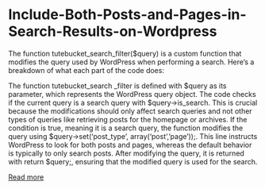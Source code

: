 # Include-Both-Posts-and-Pages-in-Search-Results-on-Wordpress

The function tutebucket_search_filter($query) is a custom function that modifies the query used by WordPress when performing a search. Here’s a breakdown of what each part of the code does:

The function tutebucket_search _filter is defined with $query as its parameter, which represents the WordPress query object.
The code checks if the current query is a search query with $query->is_search. This is crucial because the modifications should only affect search queries and not other types of queries like retrieving posts for the homepage or archives.
If the condition is true, meaning it is a search query, the function modifies the query using $query->set(‘post_type’, array(‘post’,’page’));. This line instructs WordPress to look for both posts and pages, whereas the default behavior is typically to only search posts.
After modifying the query, it is returned with return $query;, ensuring that the modified query is used for the search.

[Read more](https://tutebucket.com/optimizing-wordpress-search/)
